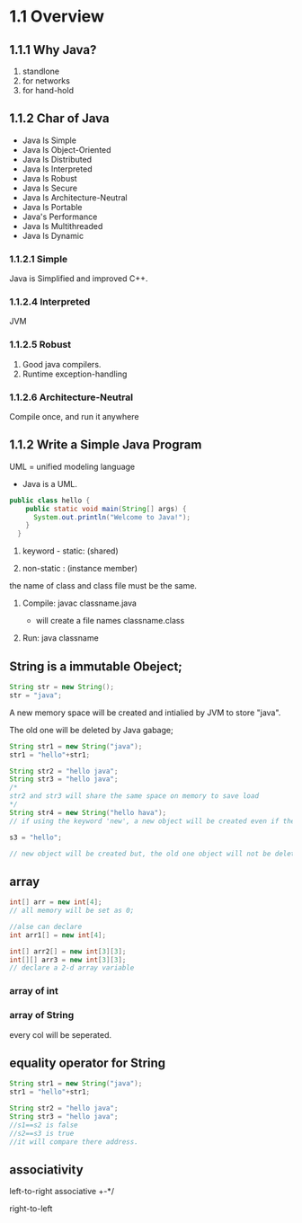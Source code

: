 # 1.1 Overview

## 1.1.1 Why Java?

1. standlone
2. for networks
3. for hand-hold

## 1.1.2 Char of Java

- Java Is Simple 
- Java Is Object-Oriented 
- Java Is Distributed 
- Java Is Interpreted 
- Java Is Robust 
- Java Is Secure 
- Java Is Architecture-Neutral 
- Java Is Portable 
- Java's Performance 
- Java Is Multithreaded 
- Java Is Dynamic 

### 1.1.2.1 Simple
Java is Simplified and improved C++.

### 1.1.2.4 Interpreted
JVM

### 1.1.2.5 Robust
1. Good java compilers.
2. Runtime exception-handling

### 1.1.2.6 Architecture-Neutral
Compile once, and run it anywhere




## 1.1.2 Write a Simple Java Program

UML = unified modeling language
- Java is a UML.

```java
public class hello {	
    public static void main(String[] args) { 
      System.out.println("Welcome to Java!");
    }
  }
```
1. keyword -  static: (shared)

2. non-static : (instance member)


the name of class and class file must be the same.

1. Compile: javac classname.java
    - will create a file names classname.class

2. Run: java classname



## String is a immutable Obeject;

```java
String str = new String();
str = "java";
```

A new memory space will be created and intialied by JVM to store "java". 

The old one will be deleted by Java gabage;

```java
String str1 = new String("java");
str1 = "hello"+str1;

String str2 = "hello java";
String str3 = "hello java";
/*
str2 and str3 will share the same space on memory to save load
*/
String str4 = new String("hello hava");
// if using the keyword 'new', a new object will be created even if the content is same with previous one.

s3 = "hello";

// new object will be created but, the old one object will not be deleted.
```


## array
```java
int[] arr = new int[4];
// all memory will be set as 0;

//alse can declare
int arr1[] = new int[4];

int[] arr2[] = new int[3][3];
int[][] arr3 = new int[3][3];
// declare a 2-d array variable
```


### array of int

### array of String

every col will be seperated.

## equality operator for String

```java
String str1 = new String("java");
str1 = "hello"+str1;

String str2 = "hello java";
String str3 = "hello java";
//s1==s2 is false
//s2==s3 is true
//it will compare there address.
```


## associativity

left-to-right associative +-*/

right-to-left



